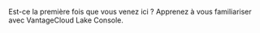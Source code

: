 Est-ce la première fois que vous venez ici ? Apprenez à vous familiariser avec VantageCloud Lake Console.
